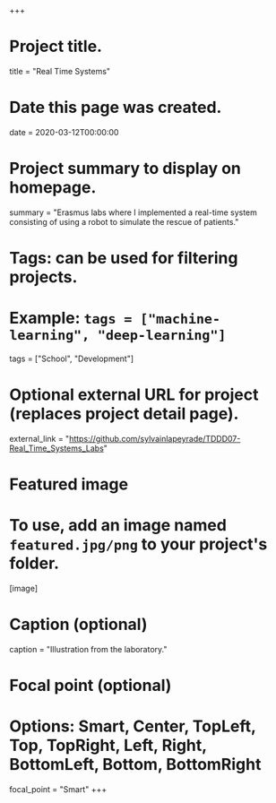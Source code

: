 +++
# Project title.
title = "Real Time Systems"

# Date this page was created.
date = 2020-03-12T00:00:00

# Project summary to display on homepage.
summary = "Erasmus labs where I implemented a real-time system consisting of using a robot to simulate the rescue of patients."

# Tags: can be used for filtering projects.
# Example: `tags = ["machine-learning", "deep-learning"]`
tags = ["School", "Development"]

# Optional external URL for project (replaces project detail page).
external_link = "https://github.com/sylvainlapeyrade/TDDD07-Real_Time_Systems_Labs"

# Featured image
# To use, add an image named `featured.jpg/png` to your project's folder. 
[image]
  # Caption (optional)
  caption = "Illustration from the laboratory."

  # Focal point (optional)
  # Options: Smart, Center, TopLeft, Top, TopRight, Left, Right, BottomLeft, Bottom, BottomRight
  focal_point = "Smart"
+++
